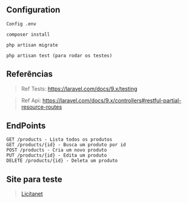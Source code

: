 ## Configuration
```
Config .env

composer install

php artisan migrate

php artisan test (para rodar os testes)
```

## Referências

> Ref Tests: https://laravel.com/docs/9.x/testing

> Ref Api: https://laravel.com/docs/9.x/controllers#restful-partial-resource-routes

## EndPoints
```
GET /products - Lista todos os produtos
GET /products/{id} - Busca um produto por id
POST /products - Cria um novo produto
PUT /products/{id} - Edita um produto
DELETE /products/{id} - Deleta um produto
```

## Site para teste
> [Licitanet](https://licitanet-vercel.vercel.app/)
